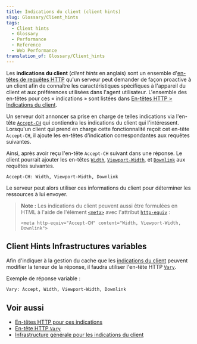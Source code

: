 ```yaml
---
title: Indications du client (client hints)
slug: Glossary/Client_hints
tags:
  - Client hints
  - Glossary
  - Performance
  - Reference
  - Web Performance
translation_of: Glossary/Client_hints
---
```

Les **indications du client** (_client hints_ en anglais) sont un ensemble d'[en-têtes de requêtes HTTP](/fr/docs/Web/HTTP/Headers) qu'un serveur peut demander de façon proactive à un client afin de connaître les caractéristiques spécifiques à l'appareil du client et aux préférences utilisées dans l'agent utilisateur. L'ensemble des en-têtes pour ces « indications » sont listées dans [En-têtes HTTP > Indications du client](/fr/docs/Web/HTTP/Headers#client_hints).

Un serveur doit annoncer sa prise en charge de telles indications via l'en-tête [`Accept-CH`](/fr/docs/Web/HTTP/Headers/Accept-CH) qui contiendra les indications du client qui l'intéressent. Lorsqu'un client qui prend en charge cette fonctionnalité reçoit cet en-tête `Accept-CH`, il ajoute les en-têtes d'indication correspondantes aux requêtes suivantes.

Ainsi, après avoir reçu l'en-tête `Accept-CH` suivant dans une réponse. Le client pourrait ajouter les en-têtes [`Width`](/fr/docs/Web/HTTP/Headers/Width), [`Viewport-Width`](/fr/docs/Web/HTTP/Headers/Viewport-Width), et [`Downlink`](/fr/docs/Web/HTTP/Headers/Downlink) aux requêtes suivantes.

    Accept-CH: Width, Viewport-Width, Downlink

Le serveur peut alors utiliser ces informations du client pour déterminer les ressources à lui envoyer.

> **Note :** Les indications du client peuvent aussi être formulées en HTML à l'aide de l'élément [`<meta>`](/fr/docs/Web/HTML/Element/meta) avec l'attribut [`http-equiv`](/fr/docs/Web/HTML/Element/meta#attr-http-equiv) :
>
>     <meta http-equiv="Accept-CH" content="Width, Viewport-Width, Downlink">

## Client Hints Infrastructures variables

Afin d'indiquer à la gestion du cache que les [indications du client](/fr/docs/Web/HTTP/Headers#clients_hints) peuvent modifier la teneur de la réponse, il faudra utiliser l'en-tête HTTP [`Vary`](/fr/docs/Web/HTTP/Headers/Vary).

Exemple de réponse variable :

    Vary: Accept, Width, Viewport-Width, Downlink

## Voir aussi

- [En-têtes HTTP pour ces indications](/fr/docs/Web/HTTP/Headers#clients_hints)
- [En-tête HTTP `Vary`](/fr/docs/Web/HTTP/Headers/Vary)
- [Infrastructure générale pour les indications du client](https://wicg.github.io/client-hints-infrastructure/)
